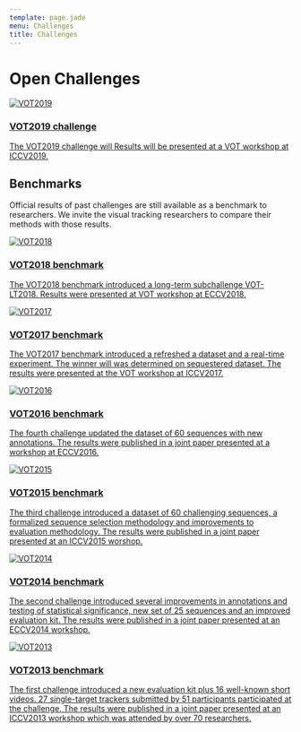 ```yaml
---
template: page.jade
menu: Challenges
title: Challenges
---
```


# Open Challenges

<div class="row">

<div class="col-lg-6 col-sm-12">
<a href="/vot2019/" class="challengebutton text-primary">
<img class="logo" src="/img/vot2019_logo_website.png" alt="VOT2019" />
<h3>VOT2019 challenge</h3>
<p class="description">The VOT2019 challenge will Results will be presented at a VOT workshop at ICCV2019.</p>
</a>
</div>

<!--div class="alert alert-info" role="alert">
 There are currently no open challenges.
</div-->
</div>


## Benchmarks

Official results of past challenges are still available as a benchmark to researchers. We invite the visual tracking researchers to compare their methods with those results.

<div class="row">

<div class="col-lg-6 col-sm-12">
<a href="/vot2018/" class="challengebutton text-primary">
<img class="logo" src="/img/vot2018_logo_website.png" alt="VOT2018" />
<h3>VOT2018 benchmark</h3>
<p class="description">The VOT2018 benchmark introduced a long-term subchallenge VOT-LT2018. Results were presented at VOT workshop at ECCV2018.</p>
</a>
</div>

<div class="col-lg-6 col-sm-12">
<a href="/vot2017/" class="challengebutton text-primary">
<img class="logo" src="/img/vot2017_logo_website.png" alt="VOT2017" />
<h3>VOT2017 benchmark</h3>
<p class="description">The VOT2017 benchmark introduced a refreshed a dataset and a real-time experiment. The winner will was determined on sequestered dataset. The results were presented at the VOT workshop at ICCV2017.</p>
</a>
</div>

<div class="col-lg-6 col-sm-12">
<a href="/vot2016/" class="challengebutton text-primary">
<img class="logo" src="/img/vot2016_logo_website.png" alt="VOT2016" />
<h3>VOT2016 benchmark</h3>
<p class="description">The fourth challenge updated the dataset of 60 sequences with new annotations. The results were published in a joint paper presented at a workshop at ECCV2016.</p>
</a>
</div>

<div class="col-lg-6 col-sm-12">
<a href="/vot2015/" class="challengebutton text-primary">
<img class="logo" src="/img/vot2015_logo_website.png" alt="VOT2015" />
<h3>VOT2015 benchmark</h3>
<p class="description">The third challenge introduced a dataset of 60 challenging sequences, a formalized sequence selection methodology and improvements to evaluation methodology. The results were published in a joint paper presented at an ICCV2015 worshop.</p>
</a>
</div>

<div class="col-lg-6 col-sm-12">
<a href="/vot2014/" class="challengebutton deprecated text-primary">
<img class="logo" src="/img/vot2014_logo_website.png" alt="VOT2014" />
<h3>VOT2014 benchmark</h3>
<p class="description">The second challenge introduced several improvements in annotations and testing of statistical significance, new set of 25 sequences and an improved evaluation kit.
The results were published in a joint paper presented at an ECCV2014 workshop.</p>
</a>
</div>

<div class="col-lg-6 col-sm-12">
<a href="/vot2013/" class="challengebutton deprecated text-primary">
<img class="logo" src="/img/vot2013_logo_website.png" alt="VOT2013" />
<h3>VOT2013 benchmark</h3>
<p class="description">The first challenge introduced a new evaluation kit plus 16 well-known short videos. 27 single-target trackers submitted by 51 participants participated at the challenge. The results were published in a joint paper presented at an ICCV2013 workshop which was attended by over 70 researchers.</p>
</a>
</div>

</div>


